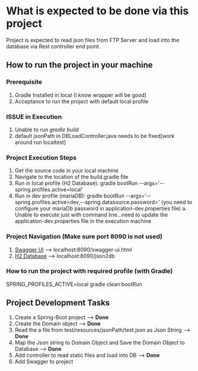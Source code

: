 # What is expected to be done via this project

Project is expected to read json files from FTP Server and load into the database via 
Rest controller end point.

## How to run the project in your machine
### Prerequisite
1. Gradle Installed in local (I know wrapper will be good)
1. Acceptance to run the project with default local profile

### ISSUE in Execution
1. Unable to run *_gradle build_*
1. default jsonPath in DBLoadController.java needs to be fixed[work around run localtest]

### Project Execution Steps
1. Get the source code in your local machine
1. Navigate to the location of the build.gradle file
1. Run in local profile (H2 Database): gradle bootRun --args='--spring.profiles.active=local'
1. Run in dev profile (mariaDB): gradle bootRun --args='--spring.profiles.active=dev,--spring.datasource.password=' (you need to configure your mariaDb password in application-dev.properties file)
    a.  Unable to execute just with command line...need to update the application-dev.properties file in the execution machine

### Project Navigation (Make sure port 8090 is not used)
1.  [Swagger UI](localhost:8090/swagger-ui.html) --> localhost:8090/swagger-ui.html
1.  [H2 Database](localhost:8090/json2db) --> localhost:8090/json2db

### How to run the project with required profile (with Gradle)
SPRING_PROFILES_ACTIVE=local gradle clean bootRun


## Project Development Tasks
1. Create a Spring-Boot project   --> **Done**
1. Create the Domain object --> **Done**
1. Read the a file from test/resources/jsonPath/test.json as Json String --> **Done**
1. Map the Json string to Domain Object and Save the Domain Object to Database --> **Done**
1. Add controller to read static files and load into DB  --> **Done**
1. Add Swagger to project
